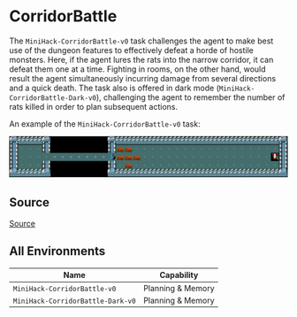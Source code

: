 # CorridorBattle

The `MiniHack-CorridorBattle-v0` task challenges the
agent to make best use of the dungeon features to effectively defeat a horde of
hostile monsters. Here, if the agent lures the rats
into the narrow corridor, it can defeat them one at a time. Fighting in rooms,
on the other hand, would result the agent simultaneously incurring damage from
several directions and a quick death. The task also is offered in dark mode
(`MiniHack-CorridorBattle-Dark-v0`), challenging the agent to remember the number of
rats killed in order to plan subsequent actions.

An example of the `MiniHack-CorridorBattle-v0` task:

![](../imgs/battle.png)

## Source

[Source](https://github.com/facebookresearch/minihack/blob/main/minihack/envs/fightcorridor.py)

## All Environments

| Name                              | Capability        |
| --------------------------------- | ----------------- |
| `MiniHack-CorridorBattle-v0`      | Planning & Memory |
| `MiniHack-CorridorBattle-Dark-v0` | Planning & Memory |
